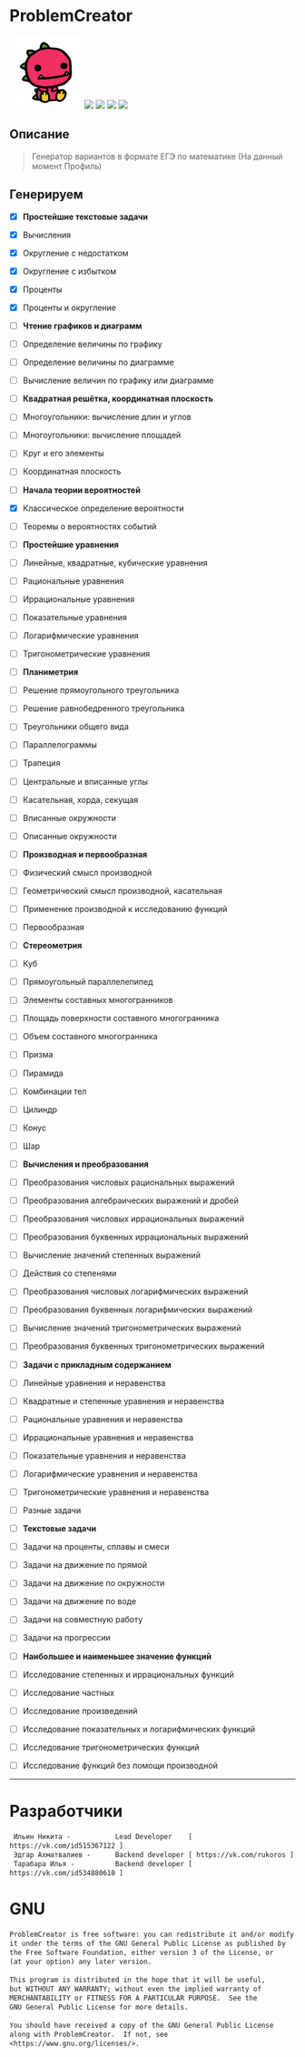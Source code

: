 # ProblemCreator

<img src="https://raw.githubusercontent.com/tr0llfeed/ProblemCreator/master/Dragon.png"
alt="Your image title" width="128"/>
![](https://img.shields.io/github/v/release/tr0llfeed/ProblemCreator?style=flat-square) ![](https://img.shields.io/github/downloads/tr0llfeed/ProblemCreator/total?style=flat-square) ![](https://img.shields.io/github/last-commit/tr0llfeed/ProblemCreator?style=flat-square) ![](https://img.shields.io/github/commit-activity/m/tr0llfeed/ProblemCreator?style=flat-square) 




## Описание
> Генератор вариантов в формате ЕГЭ по математике (На данный момент Профиль)


## Генерируем

- [x] **Простейшие текстовые задачи**
 - [x] Вычисления
 - [x] Округление с недостатком
 - [x] Округление с избытком
 - [x] Проценты
 - [x] Проценты и округление
- [ ] **Чтение графиков и диаграмм**
 - [ ] Определение величины по графику
 - [ ] Определение величины по диаграмме
 - [ ] Вычисление величин по графику или диаграмме
- [ ] **Квадратная решётка, координатная плоскость**
 - [ ] Многоугольники: вычисление длин и углов
 - [ ] Многоугольники: вычисление площадей
 - [ ] Круг и его элементы
 - [ ] Координатная плоскость
- [ ] **Начала теории вероятностей**
 - [x] Классическое определение вероятности
 - [ ] Теоремы о вероятностях событий
- [ ] **Простейшие уравнения**
 - [ ] Линейные, квадратные, кубические уравнения
 - [ ] Рациональные уравнения
 - [ ] Иррациональные уравнения
 - [ ] Показательные уравнения
 - [ ] Логарифмические уравнения
 - [ ] Тригонометрические уравнения
- [ ] **Планиметрия**
 - [ ] Решение прямоугольного треугольника
 - [ ] Решение равнобедренного треугольника
 - [ ] Треугольники общего вида
 - [ ] Параллелограммы
 - [ ] Трапеция
 - [ ] Центральные и вписанные углы
 - [ ] Касательная, хорда, секущая
 - [ ] Вписанные окружности
 - [ ] Описанные окружности
- [ ] **Производная и первообразная**
 - [ ] Физический смысл производной
 - [ ] Геометрический смысл производной, касательная
 - [ ] Применение производной к исследованию функций
 - [ ] Первообразная
- [ ] **Стереометрия**
 - [ ] Куб
 - [ ] Прямоугольный параллелепипед
 - [ ] Элементы составных многогранников
 - [ ] Площадь поверхности составного многогранника
 - [ ] Объем составного многогранника
 - [ ] Призма
 - [ ] Пирамида
 - [ ] Комбинации тел
 - [ ] Цилиндр
 - [ ] Конус
 - [ ] Шар
- [ ] **Вычисления и преобразования**
 - [ ] Преобразования числовых рациональных выражений
 - [ ] Преобразования алгебраических выражений и дробей
 - [ ] Преобразования числовых иррациональных выражений
 - [ ] Преобразования буквенных иррациональных выражений
 - [ ] Вычисление значений степенных выражений
 - [ ] Действия со степенями
 - [ ] Преобразования числовых логарифмических выражений
 - [ ] Преобразования буквенных логарифмических выражений
 - [ ] Вычисление значений тригонометрических выражений
 - [ ] Преобразования буквенных тригонометрических выражений
- [ ] **Задачи с прикладным содержанием**
 - [ ] Линейные уравнения и неравенства
 - [ ] Квадратные и степенные уравнения и неравенства
 - [ ] Рациональные уравнения и неравенства
 - [ ] Иррациональные уравнения и неравенства
 - [ ] Показательные уравнения и неравенства
 - [ ] Логарифмические уравнения и неравенства
 - [ ] Тригонометрические уравнения и неравенства
 - [ ] Разные задачи
- [ ] **Текстовые задачи**
 - [ ] Задачи на проценты, сплавы и смеси
 - [ ] Задачи на движение по прямой
 - [ ] Задачи на движение по окружности
 - [ ] Задачи на движение по воде
 - [ ] Задачи на совместную работу
 - [ ] Задачи на прогрессии
- [ ] **Наибольшее и наименьшее значение функций**
 - [ ] Исследование степенных и иррациональных функций
 - [ ] Исследование частных
 - [ ] Исследование произведений
 - [ ] Исследование показательных и логарифмических функций
 - [ ] Исследование тригонометрических функций
 - [ ] Исследование функций без помощи производной


------------

# Разработчики
    
     Ильин Никита -           Lead Developer    [ https://vk.com/id515367122 ]
     Эдгар Ахматвалиев -      Backend developer [ https://vk.com/rukoros ]
     Тарабара Илья -          Backend developer [ https://vk.com/id534880610 ]
    
    


# GNU 

    ProblemCreator is free software: you can redistribute it and/or modify
    it under the terms of the GNU General Public License as published by
    the Free Software Foundation, either version 3 of the License, or
    (at your option) any later version.
    
    This program is distributed in the hope that it will be useful,
    but WITHOUT ANY WARRANTY; without even the implied warranty of
    MERCHANTABILITY or FITNESS FOR A PARTICULAR PURPOSE.  See the
    GNU General Public License for more details.
    
    You should have received a copy of the GNU General Public License
    along with ProblemCreator.  If not, see <https://www.gnu.org/licenses/>.


